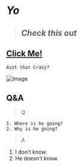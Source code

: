 # ***Yo***
> ## *Check this out* 

[Click Me!](https://www.youtube.com/watch?v=Y2_B7oKYoAU&t=3746s)
---

`Aint that Crazy?`





![Image](https://img.pokemondb.net/artwork/large/furret.jpg)

## **Q&A**
> *Q*
```
1. Where is he going?
2. Why is he going?
```
> *A*
1. I don't know.
2. He doesn't know.

